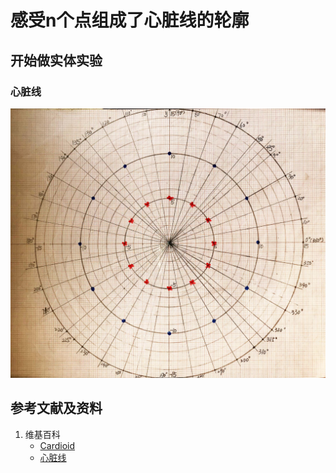 # 感受n个点组成了心脏线的轮廓

## 开始做实体实验

### 心脏线

![](/images/函数与解析几何/在2维坐标纸上感受n个点组成了任意形状的轮廓/感受n个点组成了心脏线的轮廓/1a1.jpg)

## 参考文献及资料

1. 维基百科
	- [Cardioid](https://en.wikipedia.org/wiki/Cardioid) 
	- [心脏线](https://zh.wikipedia.org/wiki/%E5%BF%83%E8%84%8F%E7%BA%BF) 
